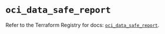 # `oci_data_safe_report`

Refer to the Terraform Registry for docs: [`oci_data_safe_report`](https://registry.terraform.io/providers/oracle/oci/7.19.0/docs/resources/data_safe_report).
